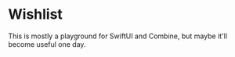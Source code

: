 # Wishlist

This is mostly a playground for SwiftUI and Combine, but maybe it'll become useful one day.
